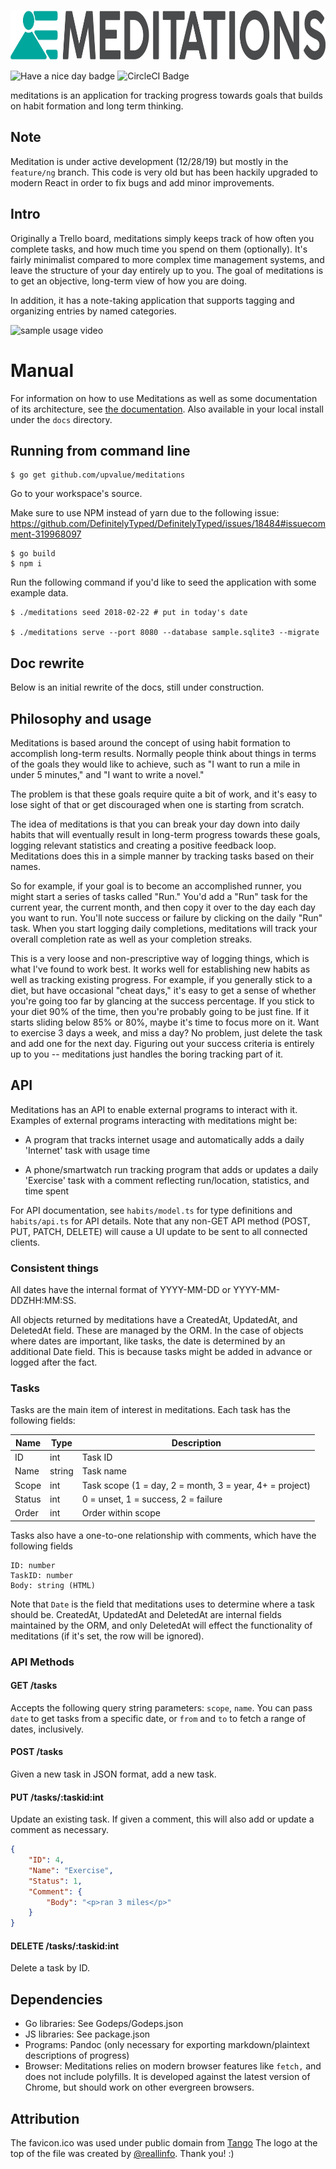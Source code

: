 <p align="center"><img src="assets/horizontal.png" alt="meditations" height="80px"></p>

![Have a nice day badge](https://img.shields.io/badge/have%20a-nice%20day-0099dd.svg)
![CircleCI Badge](https://circleci.com/gh/upvalue/meditations.png?circle-token=:circle-token&style=shield)

meditations is an application for tracking progress towards goals that builds on habit formation and long term
thinking.

## Note

Meditation is under active development (12/28/19) but mostly in the `feature/ng` branch. This code is very old but has
been hackily upgraded to modern React in order to fix bugs and add minor improvements.

## Intro

Originally a Trello board, meditations simply keeps track of how often you complete tasks, and how much time you spend
on them (optionally). It's fairly minimalist compared to more complex time management systems, and leave the structure
of your day entirely up to you. The goal of meditations is to get an objective, long-term view of how you are doing.

In addition, it has a note-taking application that supports tagging and organizing entries by named categories.

![sample usage video](http://i.imgur.com/gmFSRK4.gif)

# Manual

For information on how to use Meditations as well as some documentation of its architecture, see
[the documentation](https://upvalue.github.io/meditations). Also available in your local install
under the `docs` directory.

## Running from command line

    $ go get github.com/upvalue/meditations
    
Go to your workspace's source.

Make sure to use NPM instead of yarn due to the following issue: https://github.com/DefinitelyTyped/DefinitelyTyped/issues/18484#issuecomment-319968097

    $ go build
    $ npm i

Run the following command if you'd like to seed the application with some example data.

    $ ./meditations seed 2018-02-22 # put in today's date

    $ ./meditations serve --port 8080 --database sample.sqlite3 --migrate 

## Doc rewrite

Below is an initial rewrite of the docs, still under construction.

## Philosophy and usage

Meditations is based around the concept of using habit formation to accomplish long-term
results. Normally people think about things in terms of the goals they would like to achieve,
such as "I want to run a mile in under 5 minutes," and "I want to write a novel."

The problem is that these goals require quite a bit of work, and it's easy to lose sight of
that or get discouraged when one is starting from scratch.

The idea of meditations is that you can break your day down into daily habits that will eventually
result in long-term progress towards these goals, logging relevant statistics and creating a positive
feedback loop. Meditations does this in a simple manner by tracking tasks based on their names.

So for example, if your goal is to become an accomplished runner, you might start a series of tasks
called "Run." You'd add a "Run" task for the current year, the current month, and then copy it over
to the day each day you want to run. You'll note success or failure by clicking on the daily "Run"
task. When you start logging daily completions, meditations will track your overall completion rate
as well as your completion streaks.

This is a very loose and non-prescriptive way of logging things, which is what I've found to work
best. It works well for establishing new habits as well as tracking existing progress. For example,
if you generally stick to a diet, but have occasional "cheat days," it's easy to get a sense of
whether you're going too far by glancing at the success percentage. If you stick to your diet 90%
of the time, then you're probably going to be just fine. If it starts sliding below 85% or 80%,
maybe it's time to focus more on it. Want to exercise 3 days a week, and miss a day? No problem,
just delete the task and add one for the next day. Figuring out your success criteria is entirely
up to you -- meditations just handles the boring tracking part of it.

## API

Meditations has an API to enable external programs to interact with it. Examples of external
programs interacting with meditations might be:

- A program that tracks internet usage and automatically adds a daily 'Internet' task with usage
    time

- A phone/smartwatch run tracking program that adds or updates a daily 'Exercise' task with a
    comment reflecting run/location, statistics, and time spent

For API documentation, see `habits/model.ts` for type definitions and `habits/api.ts` for API
details. Note that any non-GET API method (POST, PUT, PATCH, DELETE) will cause a UI update to be
sent to all connected clients.

### Consistent things

All dates have the internal format of YYYY-MM-DD or YYYY-MM-DDZHH:MM:SS.

All objects returned by meditations have a CreatedAt, UpdatedAt, and DeletedAt field. These are
managed by the ORM. In the case of objects where dates are important, like tasks, the date is
determined by an additional Date field. This is because tasks might be added in advance or logged
after the fact.

### Tasks

Tasks are the main item of interest in meditations. Each task has the following fields:

| Name   | Type   | Description                                             |
|--------|--------|---------------------------------------------------------|
| ID     | int    | Task ID                                                 |
| Name   | string | Task name                                               |
| Scope  | int    | Task scope (1 = day, 2 = month, 3 = year, 4+ = project) |
| Status | int    | 0 = unset, 1 = success, 2 = failure                     |
| Order  | int    | Order within scope                                      |

Tasks also have a one-to-one relationship with comments, which have the following fields

```
ID: number
TaskID: number
Body: string (HTML)
```

Note that `Date` is the field that meditations uses to determine where a task should be.
CreatedAt, UpdatedAt and DeletedAt are internal fields maintained by the ORM, and only DeletedAt
will effect the functionality of meditations (if it's set, the row will be ignored).

### API Methods

#### GET /tasks

Accepts the following query string parameters: `scope`, `name`. You can pass `date` to get tasks
from a specific date, or `from` and `to` to fetch a range of dates, inclusively.

#### POST /tasks

Given a new task in JSON format, add a new task.

#### PUT /tasks/:taskid:int

Update an existing task. If given a comment, this will also add or update a comment as necessary.

```json
{
    "ID": 4,
    "Name": "Exercise",
    "Status": 1,
    "Comment": {
        "Body": "<p>ran 3 miles</p>"
    }
}
```

#### DELETE /tasks/:taskid:int

Delete a task by ID.

## Dependencies

- Go libraries: See Godeps/Godeps.json
- JS libraries: See package.json
- Programs: Pandoc (only necessary for exporting markdown/plaintext descriptions of progress)
- Browser: Meditations relies on modern browser features like `fetch,` and does not include
polyfills. It is developed against the latest version of Chrome, but should work on other
evergreen browsers.

## Attribution

The favicon.ico was used under public domain from [Tango](http://tango.freedesktop.org)
The logo at the top of the file was created by [@reallinfo](https://github.com/reallinfo). Thank you! :)
